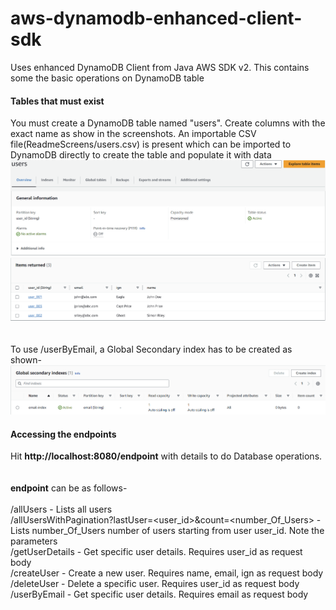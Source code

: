 # aws-dynamodb-enhanced-client-sdk

Uses enhanced DynamoDB Client from Java AWS SDK v2. This contains some the basic operations on DynamoDB table<br>


#### Tables that must exist
You must create a DynamoDB table named "users". Create columns with the exact name as show in the screenshots. An importable CSV file(ReadmeScreens/users.csv) is present which can be imported to DynamoDB directly to create the table and populate it with data<br>
![Image](ReadmeScreens/table.png?raw=true)
![Image](ReadmeScreens/tablecontents.png?raw=true)
<br>
<br><br>To use /userByEmail, a Global Secondary index has to be created as shown-<br>
![Image](ReadmeScreens/gsi.png?raw=true)

#### Accessing the endpoints
Hit **http://localhost:8080/endpoint** with details to do Database operations.<br><br><br>
**endpoint** can be as follows-<br><br>
/allUsers - Lists all users<br>
/allUsersWithPagination?lastUser=<user_id>&count=<number_Of_Users> - Lists number_Of_Users number of users starting from user user_id. Note the parameters<br>
/getUserDetails - Get specific user details. Requires user_id as request body<br>
/createUser - Create a new user. Requires name, email, ign as request body<br>
/deleteUser - Delete a specific user. Requires user_id as request body<br>
/userByEmail - Get specific user details. Requires email as request body<br>